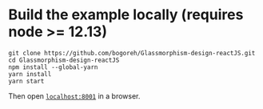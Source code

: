 # Build the example locally (requires node >= 12.13)

```
git clone https://github.com/bogoreh/Glassmorphism-design-reactJS.git
cd Glassmorphism-design-reactJS
npm install --global-yarn
yarn install
yarn start
```

Then open [`localhost:8001`](http://localhost:8001) in a browser.
